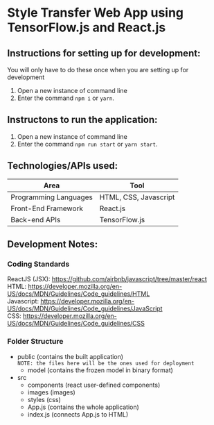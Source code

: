 
# Style Transfer Web App using TensorFlow.js and React.js

## Instructions for setting up for development:
You will only have to do these once when you are setting up for development

1. Open a new instance of command line
2. Enter the command `npm i` or `yarn`.

## Instructons to run the application:
1. Open a new instance of command line
2. Enter the command `npm run start` or `yarn start`.

## Technologies/APIs used:
| Area                  | Tool                    |
| --------------------- | ----------------------- |
| Programming Languages | HTML, CSS, Javascript   |
| Front-End Framework   | React.js                |
| Back-end APIs         | TensorFlow.js           |

## Development Notes: 
### Coding Standards
ReactJS (JSX): https://github.com/airbnb/javascript/tree/master/react  
HTML: https://developer.mozilla.org/en-US/docs/MDN/Guidelines/Code_guidelines/HTML  
Javascript: https://developer.mozilla.org/en-US/docs/MDN/Guidelines/Code_guidelines/JavaScript  
CSS: https://developer.mozilla.org/en-US/docs/MDN/Guidelines/Code_guidelines/CSS  

### Folder Structure
- public (contains the built application)  
  `NOTE: the files here will be the ones used for deployment` 
  - model (contains the frozen model in binary format)
- src  
    - components (react user-defined components)
    - images (images)
    - styles (css)  
    - App.js (contains the whole application)
    - index.js (connects App.js to HTML)

